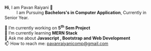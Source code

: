 <b>Hi</b>, I am Pavan Raiyani 👋<br>
&nbsp;&nbsp;&nbsp;&nbsp;&nbsp;&nbsp;&nbsp;&nbsp;&nbsp;&nbsp;I am Pursuing <b>Bachelors's in Computer Application</b>, Currently in Senior Year.



🔭 I’m currently working on <b> 5<sup>th</sup> Sem Project </b> <br>
🌱 I’m currently learning <b> MERN Stack</b><br>
💬 Ask me about <b> Javascript , Bootstrap and Web Development </b>  <br>
📫 How to reach me: pavanraiyanicomp@gmail.com<br>
